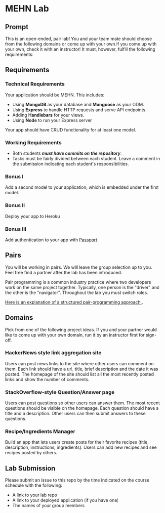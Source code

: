 # MEHN Lab

## Prompt

This is an open-ended, pair lab! You and your team mate should choose from the following domains or come up with your own.If you come up with your own, check it with an instructor! It must, however, fulfill the following requirements:

## Requirements

### Technical Requirements

Your application should be MEHN. This includes:
* Using **MongoDB** as your database and **Mongoose** as your ODM.
* Using **Express** to handle HTTP requests and serve API endpoints.
* Adding **Handlebars** for your views.
* Using **Node** to run your Express server

Your app should have CRUD functionality for at least one model.

### Working Requirements

* Both students ***must have commits on the repository***.
* Tasks must be fairly divided between each student. Leave a comment in the submission indicating each student's responsibilities.

### Bonus I
Add a second model to your application, which is embedded under the first model.

### Bonus II
Deploy your app to Heroku

### Bonus III
Add authentication to your app with [Passport](http://www.passportjs.org)

## Pairs

You will be working in pairs. We will leave the group selection up to you. Feel free find a partner after the lab has been introduced.

Pair programming is a common industry practice where two developers work on the same project together. Typically, one person is the "driver" and the other is the "navigator". Throughout the lab you must switch roles.

[Here is an explanation of a structured pair-programming approach.](https://www.versionone.com/agile-101/agile-software-programming-best-practices/pair-programming/).

## Domains
Pick from one of the following project ideas. If you and your partner would like to come up with your own domain, run it by an instructor first for sign-off.

### HackerNews style link aggregation site
Users can post news links to the site where other users can comment on them. Each link should have a url, title, brief description and the date it was posted. The homepage of the site should list all the most recently posted links and show the number of comments.

### StackOverflow-style Question/Answer page
Users can post questions so other users can answer them. The most recent questions should be visible on the homepage. Each question should have a title and a description. Other users can then submit answers to these questions. 

### Recipe/Ingredients Manager
Build an app that lets users create posts for their favorite recipes (title, description, instructions, ingredients). Users can add new recipes and see recipes posted by others.

## Lab Submission

Please submit an issue to this repo by the time indicated on the course schedule with the following:
* A link to your lab repo
* A link to your deployed application (if you have one)
* The names of your group members

